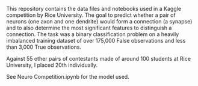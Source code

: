 This repository contains the data files and notebooks used in a Kaggle competition by Rice University. The goal to predict whether a pair of neurons (one axon and one dendrite)
would form a connection (a synapse) and to also determine the most significant features to distinguish a connection. The task was a binary classification problem on a heavily
imbalanced training dataset of over 175,000 False observations and less than 3,000 True observations. 

Against 55 other pairs of contestants made of around 100 students at Rice University, I placed 20th individually.

See Neuro Competition.ipynb for the model used.
